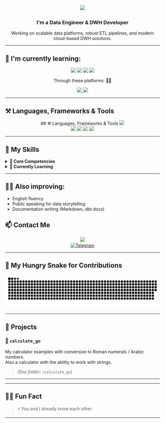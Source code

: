 <h1 align="center">
  <img src="https://readme-typing-svg.herokuapp.com/?font=Righteous&size=35&center=true&vCenter=true&width=500&height=70&duration=4000&lines=Hello+World!+👋;+I'm+Lesovaya+Mary!;Have+a+good+day!+⚡" />
</h1>

<h3 align="center">I'm a Data Engineer & DWH Developer</h3>

<p align="center">
  Working on scalable data platforms, robust ETL pipelines, and modern cloud-based DWH solutions.
</p>

---

## 🌱 I'm currently learning:

<div align="center">
  <img src="https://img.shields.io/badge/Go-00ADD8?style=for-the-badge&logo=go&logoColor=white" />
  <img src="https://img.shields.io/badge/SQL-007ACC?style=for-the-badge&logo=postgresql&logoColor=white" />
  <img src="https://img.shields.io/badge/Docker-2496ED?style=for-the-badge&logo=docker&logoColor=white" />
  <img src="https://img.shields.io/badge/Kubernetes-326CE5?style=for-the-badge&logo=kubernetes&logoColor=white" />
</div>

<p align="center">
  Through these platforms: 👩‍🏫
</p>

<div align="center">
  <a href="https://stepik.org/users/688640580/profile">
    <img src="https://img.shields.io/badge/Stepik-3333?style=for-the-badge&logo=stepik&logoColor=white" />
  </a>

  <a href="https://ru.hexlet.io/u/macabre3k">
    <img src="https://img.shields.io/badge/Hexlet-3333?style=for-the-badge&logo=hexlet&logoColor=white" />
  </a>
</div>

---

## ⚒ Languages, Frameworks & Tools

<div align="center">
  ## ⚒ Languages, Frameworks & Tools
  <img src="https://skillicons.dev/icons?i=python,mysql,go,docker,kubernetes,linux,bash,git" />
  <br/>
  <img src="https://img.shields.io/badge/Airflow-017CEE?style=for-the-badge&logo=apacheairflow&logoColor=white" />
  <img src="https://img.shields.io/badge/dbt-FF694B?style=for-the-badge&logo=dbt&logoColor=white" />
  <img src="https://img.shields.io/badge/PostgreSQL-336791?style=for-the-badge&logo=postgresql&logoColor=white" />
  <img src="https://img.shields.io/badge/ClickHouse-FFCC00?style=for-the-badge&logo=clickhouse&logoColor=black" />
</div>

---

## 💼 My Skills

<details>
<summary><strong>🧠 Core Competencies</strong></summary>

- SQL Performance Tuning (CTEs, window functions, indexes)
- Designing normalized & denormalized schemas (Star/Snowflake)
- Building ETL/ELT pipelines (Airflow, DBT, custom Python scripts)
- Developing Data Warehouses in PostgreSQL, ClickHouse, BigQuery
- Containerization & orchestration (Docker, K8s)
- Bash scripting for data ops
- CI/CD for data workflows (GitHub Actions, GitLab CI)

</details>

<details>
<summary><strong>🚧 Currently Learning</strong></summary>

- Go for high-perf data tools  
- Kubernetes for orchestrating data infrastructure  
- Google Cloud Platform (BigQuery, Composer, Dataflow)  
- dbt advanced usage (tests, snapshots, documentation)

</details>

---

## 👩‍🏫 Also improving:

- English fluency  
- Public speaking for data storytelling  
- Documentation writing (Markdown, dbt docs)

## 📫 Contact Me

<div align="center">
  <a href="mailto:lesovaya.mary@mail.ru">
    <img src="https://img.shields.io/badge/Email-D14836?style=for-the-badge&logo=gmail&logoColor=white" />
  </a>
</div>

<div align="center">
  <a href="https://t.me/macabre3k" target="_blank">
    <img 
      src="https://upload.wikimedia.org/wikipedia/commons/8/82/Telegram_2019_simple_logo.svg" 
      width="40" 
      alt="Telegram" />
  </a>
</div>


---

## 🐍 My Hungry Snake for Contributions

<div align="center">
  <img src="https://github.com/macabre3k/macabre3k/blob/output/github-contribution-grid-snake.svg" />
</div>

---

## 📁 Projects

### 📐 `calculate_go`
My calculator examples with conversion to Roman numerals / Arabic numbers.  
Also a calculator with the ability to work with strings.

> *(See folder: `/calculate_go`)*

---
---

## 🧚‍♀️ Fun Fact

> ⚡ You and I already know each other.

---
